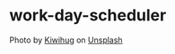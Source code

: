 # work-day-scheduler

Photo by <a href="https://unsplash.com/@kiwihug?utm_source=unsplash&utm_medium=referral&utm_content=creditCopyText">Kiwihug</a> on <a href="https://unsplash.com/s/photos/parchment-paper?utm_source=unsplash&utm_medium=referral&utm_content=creditCopyText">Unsplash</a>
  
  